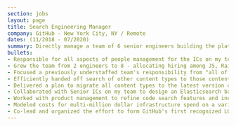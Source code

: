 ```yaml
---
section: jobs
layout: page
title: Search Engineering Manager
company: GitHub - New York City, NY / Remote
dates: (11/2018 - 07/2020)
summary: Directly manage a team of 6 senior engineers building the platform for code search. Indirectly manage a team of 2 engineers working on the experience of code search.
bullets:
- Responsible for all aspects of people management for the ICs on my team - on-boarding, hiring, separating, performance review, and individual goal setting.
- Grew the team from 2 engineers to 8 - allocating hiring among JS, Rails, distributed systems, and search relevance engineering roles.
- Focused a previously understaffed team's responsibility from "all of search at GitHub" to the historically under-served feature of code search specifically.
- Efficiently handed off search of other content types to those content type's feature teams.
- Delivered a plan to migrate all content types to the latest version of Elasticsearch.
- Collaborated with Senior ICs on my team to design an Elasticsearch backed architecture for code search to avoid eventual collapse of legacy system.
- Worked with product management to refine code search features and incorporate trade-offs that allowed the system to scale, and also allow experimentation at scale.
- Modeled costs for multi-million dollar infrastructure spend on a variety of architectures to converge with product and executives on the feature set we'd deliver.
- Co-lead and organized the effort to form GitHub's first recognized LGBTQ+ employee resource group.
---
```

